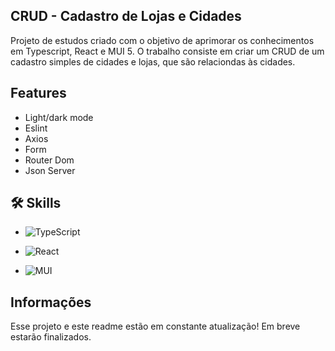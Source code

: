 
## CRUD - Cadastro de Lojas e Cidades

Projeto de estudos criado com o objetivo de aprimorar os conhecimentos em Typescript, React e MUI 5. O trabalho consiste em criar um CRUD de um cadastro simples de cidades e lojas, que são relaciondas às cidades.
## Features

- Light/dark mode
- Eslint
- Axios
- Form
- Router Dom
- Json Server


## 🛠 Skills

- ![TypeScript](https://img.shields.io/badge/TypeScript-007ACC?style=for-the-badge&logo=typescript&logoColor=white)

- ![React](https://img.shields.io/badge/React-20232A?style=for-the-badge&logo=react&logoColor=61DAFB)

- ![MUI](https://img.shields.io/badge/Material--UI-0081CB?style=for-the-badge&logo=material-ui&logoColor=white)
## Informações

Esse projeto e este readme estão em constante atualização!
Em breve estarão finalizados.

